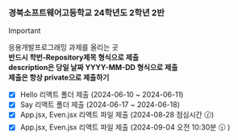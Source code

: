### 경북소프트웨어고등학교 24학년도 2학년 2반

> [!important]   
> 응용개발프로그래밍 과제를 올리는 곳 </br>
> **반드시 학번-Repository제목 형식으로 제출** </br>
> **description은 당일 날짜 YYYY-MM-DD 형식으로 제출** </br>
> **제출은 항상 private으로 제출하기**

- [X] Hello 리액트 폴더 제출 (2024-06-10 ~ 2024-06-11)
- [X] Say 리액트 폴더 제출 (2024-06-17 ~ 2024-06-18)
- [X] App.jsx, Even.jsx 리액트 파일 제출 (2024-08-28 점심시간 🕜)
- [X] App.jsx, Even.jsx 리액트 파일 제출 (2024-09-04 오전 10:30분 🕥 )
